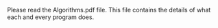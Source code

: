 Please read the Algorithms.pdf file. This file contains the details of what each and every program does.

